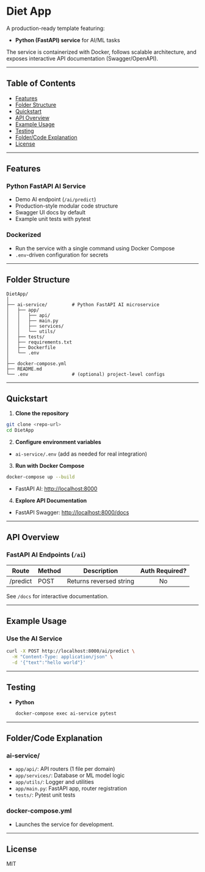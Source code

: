 # Diet App

A production-ready template featuring:

- **Python (FastAPI) service** for AI/ML tasks

The service is containerized with Docker, follows scalable architecture, and exposes interactive API documentation (Swagger/OpenAPI).

---

## Table of Contents

- [Features](#features)
- [Folder Structure](#folder-structure)
- [Quickstart](#quickstart)
- [API Overview](#api-overview)
- [Example Usage](#example-usage)
- [Testing](#testing)
- [Folder/Code Explanation](#foldercode-explanation)
- [License](#license)

---

## Features

### Python FastAPI AI Service

- Demo AI endpoint (`/ai/predict`)
- Production-style modular code structure
- Swagger UI docs by default
- Example unit tests with pytest

### Dockerized

- Run the service with a single command using Docker Compose
- `.env`-driven configuration for secrets

---

## Folder Structure

```
DietApp/
│
├── ai-service/         # Python FastAPI AI microservice
│   ├── app/
│   │   ├── api/
│   │   ├── main.py
│   │   ├── services/
│   │   └── utils/
│   ├── tests/
│   ├── requirements.txt
│   ├── Dockerfile
│   └── .env
│
├── docker-compose.yml
├── README.md
└── .env                # (optional) project-level configs
```

---

## Quickstart

1. **Clone the repository**

```sh
git clone <repo-url>
cd DietApp
```

2. **Configure environment variables**

- `ai-service/.env` (add as needed for real integration)

3. **Run with Docker Compose**

```sh
docker-compose up --build
```

- FastAPI AI: [http://localhost:8000](http://localhost:8000)

4. **Explore API Documentation**

- FastAPI Swagger: [http://localhost:8000/docs](http://localhost:8000/docs)

---

## API Overview

### FastAPI AI Endpoints (`/ai`)

| Route    | Method | Description             | Auth Required? |
| -------- | ------ | ----------------------- | :------------: |
| /predict | POST   | Returns reversed string |       No       |

See `/docs` for interactive documentation.

---

## Example Usage

### Use the AI Service

```sh
curl -X POST http://localhost:8000/ai/predict \
  -H "Content-Type: application/json" \
  -d '{"text":"hello world"}'
```

---

## Testing

- **Python**
  ```sh
  docker-compose exec ai-service pytest
  ```

---

## Folder/Code Explanation

### ai-service/

- `app/api/`: API routers (1 file per domain)
- `app/services/`: Database or ML model logic
- `app/utils/`: Logger and utilities
- `app/main.py`: FastAPI app, router registration
- `tests/`: Pytest unit tests

### docker-compose.yml

- Launches the service for development.

---

## License

MIT
